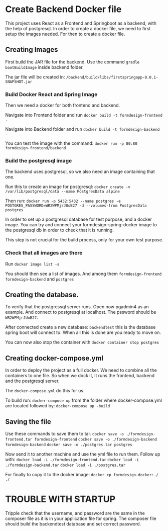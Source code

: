# Create Backend Docker file
This project uses React as a Frontend and Springboot as a backend, with the help of postgresql. In order to create a docker file, we need to first setup the images needed. For then to create a docker file.

## Creating Images
First build the JAR file for the backend. Use the command ``gradle bootBuildImage`` inside backend folder.

The jar file will be created in: ``/backend/build/libs/firstspringapp-0.0.1-SNAPSHOT.jar``

### Build Docker React and Spring Image
Then we need a docker  for both frontend and backend. 

Navigate into Frontend folder and run ``docker build -t formdesign-frontend .``

Navigate into Backend folder and run ``docker build -t formdesign-backend .``

You can test the image with the command: ``docker run -p 80:80 formdesign-frontend/backend``

### Build the postgresql image
The backend uses postgresql, so we also need an image containing that one.

Run this to create an image for postgresql: ``docker create -v /var/lib/postgresql/data --name PostgresData alpine``

Then run: ``docker run -p 5432:5432 --name postgres -e POSTGRES_PASSWORD=WR2WPMjrJUoB27 -d --volumes-from PostgresData postgres``

In order to set up a postgresql database for test purpose, and a docker image. You can try and connect your formdesign-spring-docker image to the postgresql db in order to check that it is running.

This step is not crucial for the build process, only for your own test purpose. 

### Check that all images are there 
Run  ``docker image list -a``

You should then see a list of images. And among them ``formdesign-frontend`` ``formdesign-backend`` and ``postgres``

## Creating the database.
To verify that the postgressql server runs. Open now pgadmin4 as an example. And connect to postgresql at localhost. The pssword should be ``WR2WPMjrJUoB27``.

After connected create a new database: ``backendtest`` this is the database spring boot will connect to. When all this is done are you ready to move on.

You can now also stop the container with ``docker container stop postgres``

## Creating docker-compose.yml 
In order to deploy the project as a full docker. We need to combine all the containers to one file. So when we dock it, it runs the frontend, backend and the postgresql server.

The ``docker-compose.yml`` do this for us. 

To build run: ``docker-compose up`` from the folder where docker-compose.yml are located followed by: ``docker-compose up -build``

## Saving the file 

Use these commands to save them to tar.
``docker save -o ./formdesign-frontend.tar formdesign-frontend``
``docker save -o ./formdesign-backend formdesign-backend``
``docker save -o ./postgres.tar postgres``

Now send it to another machine and use the yml file to run them. Follow up with:
``docker load -i ./formdesign-frontend.tar``
``docker load -i ./formdesign-backend.tar``
``docker load -i ./postgres.tar``

For finally to copy it to the docker image:
``docker cp formdesign-docker:./ ./``

# TROUBLE WITH STARTUP
Tripple check that the username, and password are the same in the composer file as it is in your application file for spring. The composer file should build the backendtest database and set correct password. 



